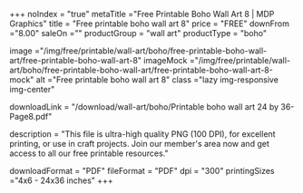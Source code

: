 +++
noIndex = "true"
metaTitle ="Free Printable Boho Wall Art 8 | MDP Graphics"
title = "Free printable boho wall art 8"
price = "FREE"
downFrom ="8.00"
saleOn =""
productGroup = "wall art"
productType = "boho"

image ="/img/free/printable/wall-art/boho/free-printable-boho-wall-art/free-printable-boho-wall-art-8"
imageMock ="/img/free/printable/wall-art/boho/free-printable-boho-wall-art/free-printable-boho-wall-art-8-mock"
alt ="Free printable boho wall art 8"
class ="lazy img-responsive img-center"

downloadLink = "/download/wall-art/boho/Printable boho wall art 24 by 36-Page8.pdf"

description = "This file is ultra-high quality PNG (100 DPI), for excellent printing, or use in craft projects. Join our member's area now and get access to all our free printable resources."

downloadFormat = "PDF"
fileFormat = "PDF"
dpi = "300"
printingSizes ="4x6 - 24x36 inches"
+++


